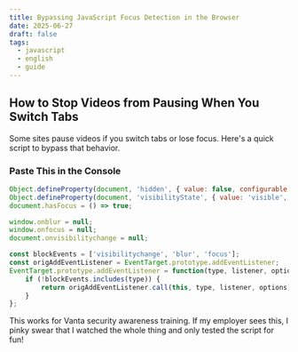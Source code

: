 ```yaml
---
title: Bypassing JavaScript Focus Detection in the Browser
date: 2025-06-27
draft: false
tags:
  - javascript
  - english
  - guide
---
```

## How to Stop Videos from Pausing When You Switch Tabs

Some sites pause videos if you switch tabs or lose focus. Here's a quick script to bypass that behavior.

### Paste This in the Console

```js
Object.defineProperty(document, 'hidden', { value: false, configurable: true });
Object.defineProperty(document, 'visibilityState', { value: 'visible', configurable: true });
document.hasFocus = () => true;

window.onblur = null;
window.onfocus = null;
document.onvisibilitychange = null;

const blockEvents = ['visibilitychange', 'blur', 'focus'];
const origAddEventListener = EventTarget.prototype.addEventListener;
EventTarget.prototype.addEventListener = function(type, listener, options) {
    if (!blockEvents.includes(type)) {
        return origAddEventListener.call(this, type, listener, options);
    }
};
```

This works for Vanta security awareness training. If my employer sees this, I pinky swear that I watched the whole thing and only tested the script for fun!